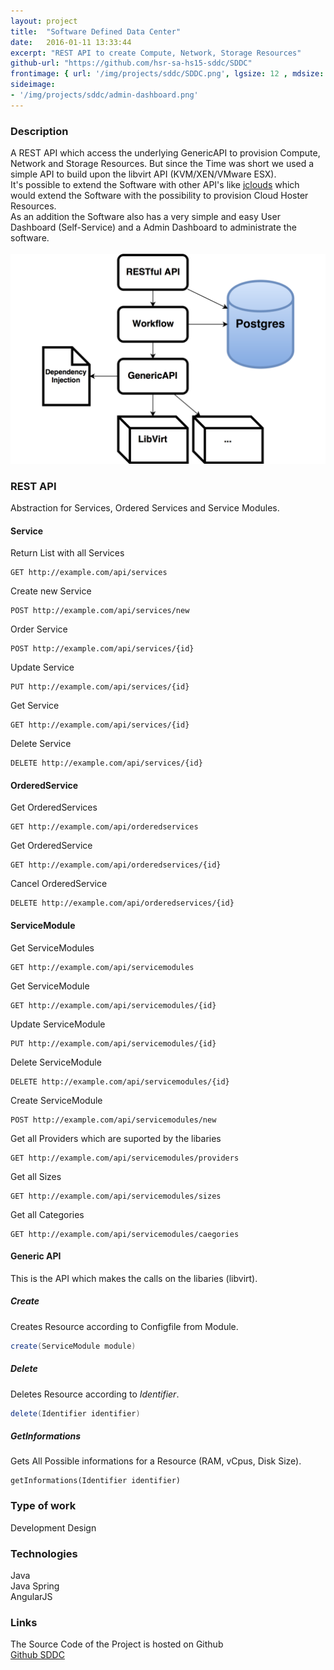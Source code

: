 ```yaml
---
layout: project
title:  "Software Defined Data Center"
date:   2016-01-11 13:33:44
excerpt: "REST API to create Compute, Network, Storage Resources"
github-url: "https://github.com/hsr-sa-hs15-sddc/SDDC"
frontimage: { url: '/img/projects/sddc/SDDC.png', lgsize: 12 , mdsize: 12, smsize: 12, xssize: }
sideimage:
- '/img/projects/sddc/admin-dashboard.png'
---
```


### Description ###

<div class="row">
<div class="col-md-7 col-sm-6">
A REST API which access the underlying GenericAPI to provision Compute, Network and Storage Resources.
But since the Time was short we used a simple API to build upon the libvirt API (KVM/XEN/VMware ESX).<br>
It's possible to extend the Software with other API's like <a href="https://jclouds.apache.org/" reL="nofollow">jclouds</a> which would extend the
Software with the possibility to provision Cloud Hoster Resources.<br>
As an addition the Software also has a very simple and easy User Dashboard (Self-Service) and a Admin Dashboard to administrate the software.
</div>
<br>
<div class="col-md-5 col-sm-6">
<img src="/img/projects/sddc/architecture.png" alt="Architecture Overview" />
</div>
</div>

### REST API

Abstraction for Services, Ordered Services and Service Modules.

#### Service

Return List with all Services

```HTTP
GET http://example.com/api/services
```

Create new Service

```
POST http://example.com/api/services/new
```

Order Service

```
POST http://example.com/api/services/{id}
```

Update Service

```
PUT http://example.com/api/services/{id}
```

Get Service

```
GET http://example.com/api/services/{id}
```

Delete Service

```
DELETE http://example.com/api/services/{id}
```

#### OrderedService

Get OrderedServices

```
GET http://example.com/api/orderedservices
```

Get OrderedService

```
GET http://example.com/api/orderedservices/{id}
```

Cancel OrderedService

```
DELETE http://example.com/api/orderedservices/{id}
```

#### ServiceModule

Get ServiceModules

```
GET http://example.com/api/servicemodules
```

Get ServiceModule

```
GET http://example.com/api/servicemodules/{id}
```

Update ServiceModule

```
PUT http://example.com/api/servicemodules/{id}
```

Delete ServiceModule

```
DELETE http://example.com/api/servicemodules/{id}
```

Create ServiceModule

```
POST http://example.com/api/servicemodules/new
```

Get all Providers which are suported by the libaries

```
GET http://example.com/api/servicemodules/providers
```

Get all Sizes

```
GET http://example.com/api/servicemodules/sizes
```

Get all Categories

```
GET http://example.com/api/servicemodules/caegories
```


#### Generic API

This is the API which makes the calls on the libaries (libvirt).

##### Create
Creates Resource according to Configfile from Module.

```java
create(ServiceModule module)
```

##### Delete
Deletes Resource according to *Identifier*.

```java
delete(Identifier identifier)
```

##### GetInformations
Gets All Possible informations for a Resource (RAM, vCpus, Disk Size).

```
getInformations(Identifier identifier)
```


### Type of work

Development
Design

### Technologies

Java  
Java Spring  
AngularJS

### Links

The Source Code of the Project is hosted on Github  
[Github SDDC](https://github.com/hsr-sa-hs15-sddc/SDDC)
